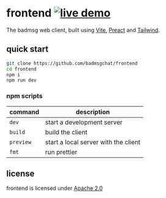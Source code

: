 # frontend [ ![live demo](https://img.shields.io/badge/live_demo-glitch-C458B2) ](https://badmsgplatform.glitch.me/)

The badmsg web client, built using 
[Vite](https://vitejs.dev/), 
[Preact](https://preactjs.com/)
and [Tailwind](https://tailwindcss.com/).


## quick start
```sh
git clone https://github.com/badmsgchat/frontend
cd frontend
npm i
npm run dev
```

### npm scripts
| command   | description                          |
| --------- | ------------------------------------ |
| `dev`     | start a development server           |
| `build`   | build the client                     |
| `preview` | start a local server with the client |
| `fmt`     | run prettier                         |


## license
frontend is licensed under [Apache 2.0](https://www.apache.org/licenses/LICENSE-2.0)